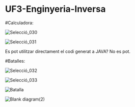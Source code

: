 # UF3-Enginyeria-Inversa
#Calculadora:

![Selecció_030](https://user-images.githubusercontent.com/113598440/234518331-53ab744c-92f5-4361-b5c2-36eeb248d1ab.png)

![Selecció_031](https://user-images.githubusercontent.com/113598440/234518849-36f806dc-4b05-491d-b00f-36cb6f150adf.png)

Es pot utilitzar directament el codi generat a JAVA?
No es pot.

#Batalles:

![Selecció_032](https://user-images.githubusercontent.com/113598440/234522435-2dbeaa9d-8108-48aa-b122-35c7b328595a.png)

![Selecció_033](https://user-images.githubusercontent.com/113598440/234522461-7803087b-f00b-4fd4-8c15-f669eed1efb6.png)

![Batalla](https://user-images.githubusercontent.com/113598440/235706568-4663a1a7-6402-48e6-8b29-f5f2c9170b97.png)

![Blank diagram(2)](https://user-images.githubusercontent.com/113598440/235749744-564e403d-f4a8-4245-a1f1-bda8ebfa3855.png)

